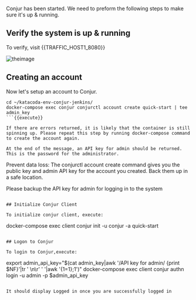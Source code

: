 
Conjur has been started.
We need to preform the following steps to make sure it's up & running.


## Verify the system is up & running

To verify, visit {{TRAFFIC_HOST1_8080}}

![theimage](https://github.com/quincycheng/katacoda-scenarios/raw/master/conjur-jenkins/media/01-conjur.PNG)

## Creating an account

Now let's setup an account to Conjur.
```
cd ~/katacoda-env-conjur-jenkins/
docker-compose exec conjur conjurctl account create quick-start | tee admin_key
```{{execute}}

If there are errors returned, it is likely that the container is still spinning up. Please repeat this step by running docker-compose command to create the account again.

At the end of the message, an API key for admin should be returned.  
This is the password for the administrator.

```
Prevent data loss: The conjurctl account create command gives you the public key and admin API key for the account you created. Back them up in a safe location.

Please backup the API key for admin for logging in to the system
```

## Initialize Conjur Client 

To initialize conjur client, execute:
```
docker-compose exec client conjur init -u conjur -a quick-start
```{{execute}}

## Logon to Conjur

To login to Conjur,execute:
```
export admin_api_key="$(cat admin_key|awk '/API key for admin/ {print $NF}'|tr '  \n\r' ' '|awk '{$1=$1};1')"
docker-compose exec client conjur authn login -u admin -p $admin_api_key
```{{execute}}

It should display Logged in once you are successfully logged in

